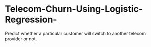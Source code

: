 # Telecom-Churn-Using-Logistic-Regression-
Predict whether a particular customer will switch to another telecom provider or not.
